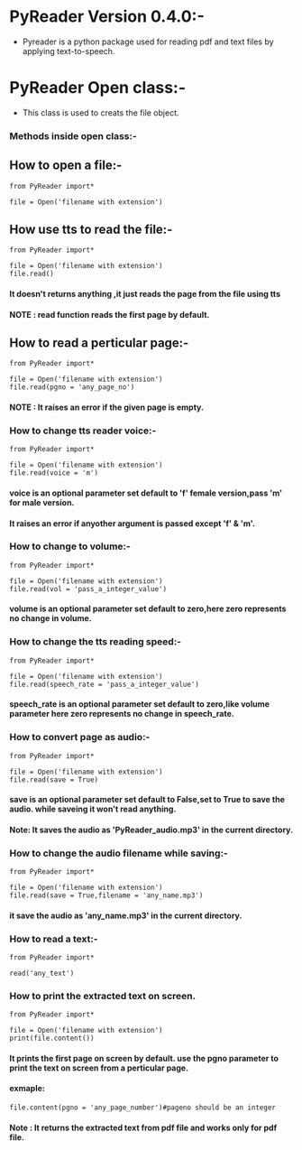 # PyReader Version 0.4.0:-
* Pyreader is a python package used for reading pdf and text files by applying text-to-speech.

# PyReader Open class:-
* This class is used to creats the file object.
### Methods inside open class:-

## How to open a file:-
    
    from PyReader import*
    
    file = Open('filename with extension')

## How use tts to read the file:-

    from PyReader import*

    file = Open('filename with extension')
    file.read()

#### It doesn't returns anything ,it just reads the page from the file using tts
#### NOTE : read function reads the first page by default.

## How to read a perticular page:-

    from PyReader import*
    
    file = Open('filename with extension')
    file.read(pgno = 'any_page_no')

#### NOTE : It raises an error if the given page is empty.

### How to change tts reader voice:-
    
    from PyReader import*

    file = Open('filename with extension')
    file.read(voice = 'm')

#### voice is an optional parameter set default to 'f' female version,pass 'm' for male version.
#### It raises an error if anyother argument is passed except 'f' & 'm'.

### How to change to volume:-

    from PyReader import*
    
    file = Open('filename with extension')
    file.read(vol = 'pass_a_integer_value')

#### volume is an optional parameter set default to zero,here zero represents no change in volume.

### How to change the tts reading speed:-

    from PyReader import*

    file = Open('filename with extension')
    file.read(speech_rate = 'pass_a_integer_value')

#### speech_rate is an optional parameter set default to zero,like volume parameter here zero represents no change in speech_rate.

### How to convert page as audio:-

    from PyReader import*

    file = Open('filename with extension')
    file.read(save = True)

#### save is an optional parameter set default to False,set to True to save the audio. while saveing it won't read anything.
#### Note: It saves the audio as 'PyReader_audio.mp3' in the current directory.

### How to change the audio filename while saving:-

    from PyReader import*

    file = Open('filename with extension')
    file.read(save = True,filename = 'any_name.mp3')

#### it save the audio as 'any_name.mp3' in the current directory.

### How to read a text:-

    from PyReader import*
    
    read('any_text')

### How to print the extracted text on screen.

    from PyReader import*

    file = Open('filename with extension')
    print(file.content())

#### It prints the first page on screen by default. use the pgno parameter to print the text on screen from a perticular page.
#### exmaple:
    
    file.content(pgno = 'any_page_number')#pageno should be an integer


#### Note : It returns the extracted text from pdf file and works only for pdf file.
